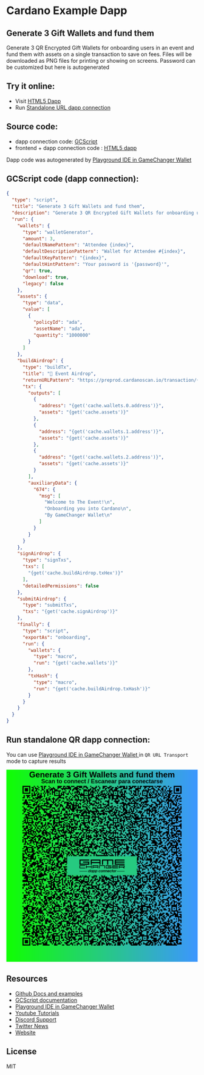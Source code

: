 
# Cardano Example Dapp

## **Generate 3 Gift Wallets and fund them**

Generate 3 QR Encrypted Gift Wallets for onboarding users in an event and fund them with assets on a single transaction to save on fees. Files will be downloaded as PNG files for printing or showing on screens. Password can be customized but here is autogenerated


## Try it online: 

-  Visit [HTML5 Dapp](https://gamechangerfinance.github.io/gamechanger.wallet/examples/Generate%203%20Gift%20Wallets%20and%20fund%20them.html)
-  Run [Standalone URL dapp connection](https://beta-wallet.gamechanger.finance/api/2/run/1-H4sIAAAAAAAAA61UX2_TMBD_KsY8FKQp3RgCqW9jGx0CjTINTQj64MaXxpJjZ_Z5TVb1S_CO-Ip8BM5JuqRs4o9EHlrn7n6_8_3ucmuOdQl8wn3qVIl8j6NCHQ1TMOAEAjtkU5UhuxJaA3omjGRZoB_MoaB4CS1UWbOL-nDBTk3q6hJB7lJk1jFrFlY4qcySBQ_OM2WImsENGNzNwVYKcya8j1BLUcwTSgNDJ4wXaczM0DIvbiD6MwCfsNdKgyeo1mwBTNqV0VZIuonwbHY-ZVnjjzcpnTIY70Fnn9tVczSMqgIwxDSj1CvrJEvpfsSVBo-2ULfEtQjIcnDAFOkS0C676iXp4gLpseartuZ47JRuLZ1Q1lGoKGwwyCeHUc1MBI3nooCZQAQXRT2ig5EAbK3or9rwu7iTXvw-vJW5qe0O-fge9C3UPeSe94w06d2fbCCdtjpQsaP19m0zItC14xN0AQjeCb1917AUac0nmdAeNlRq08aBGlKgIIYboQO9fl7z0mqV1m-IgQsZXQ0kCnJnuQ6COoZEyw_2m4dv5kS-CErLI-Wks-UgRWO-rAaz_eP712_stBm1bTg1DDA48_HiXV93jlj6yXhcOiidlUlKEyuM9TQJibLjwQCO11idCZ9HCbGKyW3AMsRSqSYhpQPvo9BLwCejVKQ5JN1oJPtJ5x893fBeop3Y1hgDNnt_4jv4z3zP_o1vTiGhUloJV5_E7pIYL14-j3-FX5Ie_Ap0aguIH-1lDm0jHn0xxP2-3wq1DbQTKOS4Fb3xv6rZlCbhOBdmCa5bKOSZb-jZ414tzf3-R-tl5ZvOxH7sXHw4Mwn1EKpYxDx-CChoR8gZuEJ5Tz32_Rj7sCgUPpCqsQ-S7eQaXK9VnmfKUAn1kGG7h6EqrcOjyNHvyt_tlUKkzm4DHmpkl7Md1L8C_ioO4RqS-PwEU53SqToGAAA)

## Source code:

- dapp connection code: [GCScript](Generate%203%20Gift%20Wallets%20and%20fund%20them.gcscript)
- frontend + dapp connection code : [HTML5 dapp](Generate%203%20Gift%20Wallets%20and%20fund%20them.html)

Dapp code was autogenerated by [Playground IDE in GameChanger Wallet ](https://beta-wallet.gamechanger.finance/playground)

## GCScript code (dapp connection):
```json
{
  "type": "script",
  "title": "Generate 3 Gift Wallets and fund them",
  "description": "Generate 3 QR Encrypted Gift Wallets for onboarding users in an event and fund them with assets on a single transaction to save on fees. Files will be downloaded as PNG files for printing or showing on screens. Password can be customized but here is autogenerated",
  "run": {
    "wallets": {
      "type": "walletGenerator",
      "amount": 3,
      "defaultNamePattern": "Attendee {index}",
      "defaultDescriptionPattern": "Wallet for Attendee #{index}",
      "defaultKeyPattern": "{index}",
      "defaultHintPattern": "Your password is '{password}'",
      "qr": true,
      "download": true,
      "legacy": false
    },
    "assets": {
      "type": "data",
      "value": [
        {
          "policyId": "ada",
          "assetName": "ada",
          "quantity": "1000000"
        }
      ]
    },
    "buildAirdrop": {
      "type": "buildTx",
      "title": "💝 Event Airdrop",
      "returnURLPattern": "https://preprod.cardanoscan.io/transaction/{txHash}",
      "tx": {
        "outputs": [
          {
            "address": "{get('cache.wallets.0.address')}",
            "assets": "{get('cache.assets')}"
          },
          {
            "address": "{get('cache.wallets.1.address')}",
            "assets": "{get('cache.assets')}"
          },
          {
            "address": "{get('cache.wallets.2.address')}",
            "assets": "{get('cache.assets')}"
          }
        ],
        "auxiliaryData": {
          "674": {
            "msg": [
              "Welcome to The Event!\n",
              "Onboarding you into Cardano\n",
              "By GameChanger Wallet\n"
            ]
          }
        }
      }
    },
    "signAirdrop": {
      "type": "signTxs",
      "txs": [
        "{get('cache.buildAirdrop.txHex')}"
      ],
      "detailedPermissions": false
    },
    "submitAirdrop": {
      "type": "submitTxs",
      "txs": "{get('cache.signAirdrop')}"
    },
    "finally": {
      "type": "script",
      "exportAs": "onboarding",
      "run": {
        "wallets": {
          "type": "macro",
          "run": "{get('cache.wallets')}"
        },
        "txHash": {
          "type": "macro",
          "run": "{get('cache.buildAirdrop.txHash')}"
        }
      }
    }
  }
}
```

## Run standalone QR dapp connection: 

You can use [Playground IDE in GameChanger Wallet ](https://beta-wallet.gamechanger.finance/playground) in `QR URL Transport` mode to capture results

[![This GCScript/URL is too large! make it shorter uploading parts to GCFS. Unable to generate QR code](Generate%203%20Gift%20Wallets%20and%20fund%20them.png)](https://gamechangerfinance.github.io/gamechanger.wallet/examples/Generate%203%20Gift%20Wallets%20and%20fund%20them.png)

## Resources
- [Github Docs and examples](https://github.com/GameChangerFinance/gamechanger.wallet/)
- [GCScript documentation](https://beta-wallet.gamechanger.finance/doc/api/v2/api.html)
- [Playground IDE in GameChanger Wallet ](https://beta-wallet.gamechanger.finance/playground)
- [Youtube Tutorials](https://www.youtube.com/@gamechanger.finance)
- [Discord Support](https://discord.gg/vpbfyRaDKG)
- [Twitter News](https://twitter.com/GameChangerOk)
- [Website](https://gamechanger.finance)

## License
MIT 
    
